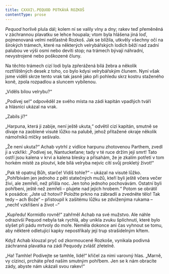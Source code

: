 ```yaml
---
title: CXXXI\.PEQUOD POTKÁVÁ ROZKOŠ
contentType: prose
---
```


  

_Pequod_ horlivě plula dál; kolem ní se valily vlny a dny; rakev teď přeměněná v záchrannou plavatku se lehce houpala; vtom byla hlášena jiná loď, pojmenovaná velmi nešťastně Rozkoš. Jak se blížila, utkvěly všechny očí na širokých trámech, které na některých velrybářských lodích běží nad zadní palubou ve výši osmi nebo devíti stop; na trámech bývají náhradní, nevystrojené nebo poškozené čluny.

Na těchto trámech cizí lodi byla zpřerážená bílá žebra a několik roztříštěných desek z toho, co bylo kdysi velrybářským člunem. Nyní však jsme viděli skrze tento vrak tak jasně jako při pohledu skrz kostru staženého koně, zpola rozpadlou a sluncem vybílenou.

„Viděls bílou velrybu?“

„Podívej se!“ odpověděl ze svého místa na zádi kapitán vpadlých tváří a hlásnicí ukázal na vrak.

„Zabils jí?“

„Harpuna, která ji zabije, není ještě ukuta,“ odvětil cizí kapitán, smutně se dívaje na zaoblené visuté lůžko na palubě, jehož přitažené okraje několik námořníků mlčky sešívalo.

„Že není ukuta?“ Achab vytrhl z vidlice harpunu zhotovenou Parthem, zvedl ji a vzkřikl: „Podívej se, Nantuckeťane; tady v té ruce držím její smrt! Tato ostří jsou kalena v krvi a kalena blesky a přísahám, že je zkalím potřetí v tom horkém místě za ploutví, kde bílá velryba nejvíc cítí svůj prokletý život!“

„Pak tě opatruj Bůh, starče! Vidíš tohle?“ – ukázal na visuté lůžko. „Pohřbívám jen jednoho z pěti statečných mužů, kteří byli ještě včera večer živi, ale zemřeli, než přišla noc. Jen toho jednoho pochovávám. Ostatní byli pohřbeni, ještě než zemřeli – plujete nad jejich hrobem.“ Potom se obrátil k posádce: „Jste už hotovi? Položte prkno na zábradlí a zvedněte tělo! Tak tedy – ach Bože“ – přistoupil k zašitému lůžku se zdviženýma rukama – „nechť vzkříšení a život –“

„Kupředu! Kormidlo rovně!“ zahřměl Achab na své mužstvo. Ale náhle odrazivší Pequod nebyla tak rychlá, aby unikla zvuku šplíchnutí, které bylo slyšet při pádu mrtvoly do moře. Neměla dokonce ani čas vyhnout se tomu, aby některé odletující kapky nepostříkaly její trup strašidelným křtem.

Když Achab klouzal pryč od zkormoucené Rozkoše, vynikala podivná záchranná plavatka na zádi Pequody zvlášť zřetelně.

„Ha! Tamhle! Podívejte se tamhle, lidé!“ křičel za nimi varovný hlas. „Marně, vy cizinci, prcháte před naším smutným pohřbem. Jen se k nám obracíte zády, abyste nám ukázali svou rakev!“
